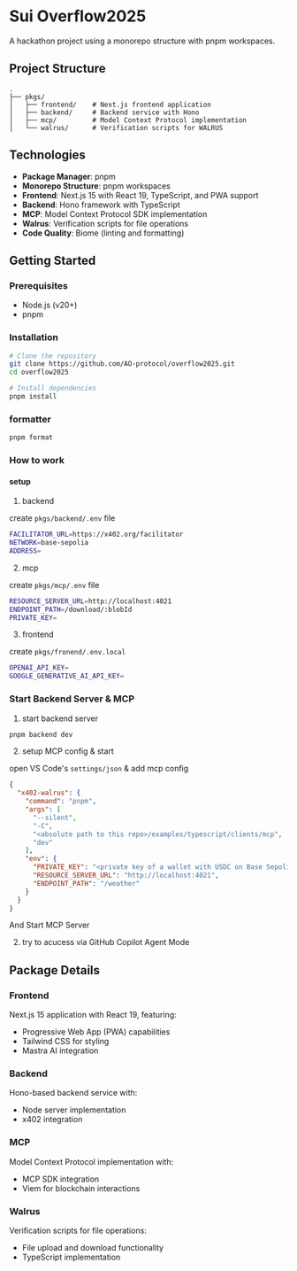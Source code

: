 # Sui Overflow2025

A hackathon project using a monorepo structure with pnpm workspaces.

## Project Structure

```
.
├── pkgs/
│   ├── frontend/    # Next.js frontend application
│   ├── backend/     # Backend service with Hono
│   ├── mcp/         # Model Context Protocol implementation
│   └── walrus/      # Verification scripts for WALRUS
```

## Technologies

- **Package Manager**: pnpm
- **Monorepo Structure**: pnpm workspaces
- **Frontend**: Next.js 15 with React 19, TypeScript, and PWA support
- **Backend**: Hono framework with TypeScript
- **MCP**: Model Context Protocol SDK implementation
- **Walrus**: Verification scripts for file operations
- **Code Quality**: Biome (linting and formatting)

## Getting Started

### Prerequisites

- Node.js (v20+)
- pnpm

### Installation

```bash
# Clone the repository
git clone https://github.com/AO-protocol/overflow2025.git
cd overflow2025

# Install dependencies
pnpm install
```

### formatter

```bash
pnpm format
```

### How to work

#### setup

1. backend

create `pkgs/backend/.env` file

```bash
FACILITATOR_URL=https://x402.org/facilitator
NETWORK=base-sepolia
ADDRESS=
```

2. mcp

create `pkgs/mcp/.env` file

```bash
RESOURCE_SERVER_URL=http://localhost:4021
ENDPOINT_PATH=/download/:blobId
PRIVATE_KEY=
```

3. frontend

create `pkgs/fronend/.env.local`

```bash
OPENAI_API_KEY=
GOOGLE_GENERATIVE_AI_API_KEY=
```

### Start Backend Server & MCP

1. start backend server

```bash
pnpm backend dev
```

2. setup MCP config & start

open VS Code's `settings/json` & add mcp config

```json
{
  "x402-walrus": {
    "command": "pnpm",
    "args": [
      "--silent",
      "-C",
      "<absolute path to this repo>/examples/typescript/clients/mcp",
      "dev"
    ],
    "env": {
      "PRIVATE_KEY": "<private key of a wallet with USDC on Base Sepolia>",
      "RESOURCE_SERVER_URL": "http://localhost:4021",
      "ENDPOINT_PATH": "/weather"
    }
  }
}
```

And Start MCP Server

2. try to acucess via GitHub Copilot Agent Mode

## Package Details

### Frontend

Next.js 15 application with React 19, featuring:

- Progressive Web App (PWA) capabilities
- Tailwind CSS for styling
- Mastra AI integration

### Backend

Hono-based backend service with:

- Node server implementation
- x402 integration

### MCP

Model Context Protocol implementation with:

- MCP SDK integration
- Viem for blockchain interactions

### Walrus

Verification scripts for file operations:

- File upload and download functionality
- TypeScript implementation
